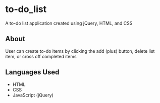# to-do_list
A to-do list application created using jQuery, HTML, and CSS
## About
User can create to-do items by clicking the add (plus) button, delete list item, or cross off completed items
## Languages Used
- HTML
- CSS
- JavaScript (jQuery)
